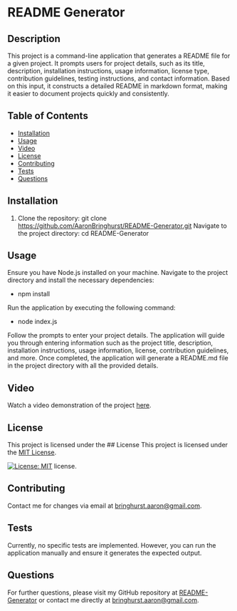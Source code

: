 # README Generator

## Description
This project is a command-line application that generates a README file for a given project. It prompts users for project details, such as its title, description, installation instructions, usage information, license type, contribution guidelines, testing instructions, and contact information. Based on this input, it constructs a detailed README in markdown format, making it easier to document projects quickly and consistently.

## Table of Contents
- [Installation](#installation)
- [Usage](#usage)
- [Video](#video)
- [License](#license)
- [Contributing](#contributing)
- [Tests](#tests)
- [Questions](#questions)

## Installation
1. Clone the repository: git clone https://github.com/AaronBringhurst/README-Generator.git Navigate to the project directory: cd README-Generator 

## Usage
Ensure you have Node.js installed on your machine.
Navigate to the project directory and install the necessary dependencies:

- npm install

Run the application by executing the following command:

- node index.js

Follow the prompts to enter your project details. The application will guide you through entering information such as the project title, description, installation instructions, usage information, license, contribution guidelines, and more.
Once completed, the application will generate a README.md file in the project directory with all the provided details.

## Video
Watch a video demonstration of the project [here](https://drive.google.com/file/d/1PBtb0EigT6bzj-JJCri4EQxZwmDEFhDn/view).

## License
This project is licensed under the ## License
This project is licensed under the [MIT License](https://opensource.org/licenses/MIT).

[![License: MIT](https://img.shields.io/badge/License-MIT-yellow.svg)](https://opensource.org/licenses/MIT) license.

## Contributing
Contact me for changes via email at bringhurst.aaron@gmail.com.

## Tests
Currently, no specific tests are implemented. However, you can run the application manually and ensure it generates the expected output.

## Questions
For further questions, please visit my GitHub repository at [README-Generator](https://github.com/AaronBringhurst/README-Generator) or contact me directly at bringhurst.aaron@gmail.com.

